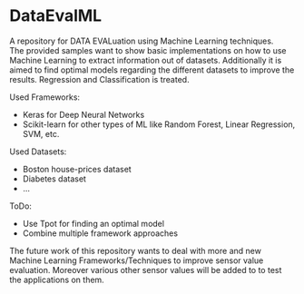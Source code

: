# DataEvalML

A repository for DATA EVALuation using Machine Learning techniques.  
The provided samples want to show basic implementations on how to use Machine Learning to extract information out of datasets. Additionally it is aimed to find optimal models regarding the different datasets to improve the results. Regression and Classification is treated.

Used Frameworks:
* Keras for Deep Neural Networks
* Scikit-learn for other types of ML like Random Forest, Linear Regression, SVM, etc.

Used Datasets:
* Boston house-prices dataset
* Diabetes dataset
* ...

ToDo:
* Use Tpot for finding an optimal model
* Combine multiple framework approaches

The future work of this repository wants to deal with more and new Machine Learning Frameworks/Techniques to improve sensor value evaluation. Moreover various other sensor values will be added to to test the applications on them.
